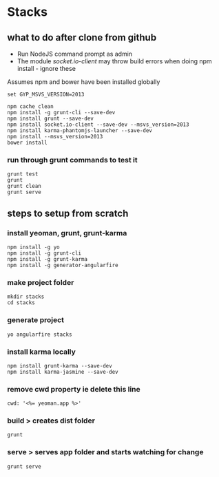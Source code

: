 # Stacks

## what to do after clone from github

- Run NodeJS command prompt as admin
- The module *socket.io-client* may throw build errors when doing npm install - ignore these

Assumes npm and bower have been installed globally

    set GYP_MSVS_VERSION=2013

    npm cache clean
    npm install -g grunt-cli --save-dev
    npm install grunt --save-dev
    npm install socket.io-client --save-dev --msvs_version=2013
    npm install karma-phantomjs-launcher --save-dev
    npm install --msvs_version=2013
    bower install

### run through grunt commands to test it

    grunt test
    grunt
    grunt clean
    grunt serve

## steps to setup from scratch

### install yeoman, grunt, grunt-karma

    npm install -g yo
    npm install -g grunt-cli
    npm install -g grunt-karma
    npm install -g generator-angularfire

### make project folder

    mkdir stacks
    cd stacks

### generate project

    yo angularfire stacks

### install karma locally

    npm install grunt-karma --save-dev
    npm install karma-jasmine --save-dev

### remove cwd property ie delete this line

    cwd: '<%= yeoman.app %>'

### build > creates dist folder

    grunt

### serve > serves app folder and starts watching for change

    grunt serve
